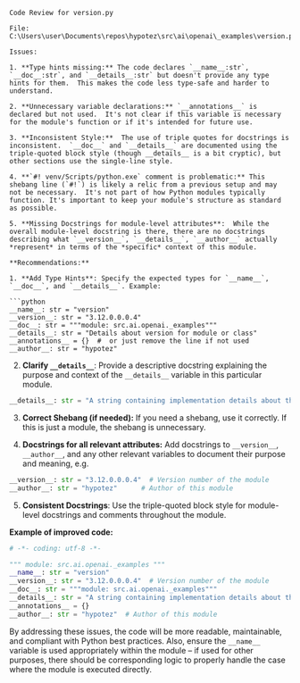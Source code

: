 ```
Code Review for version.py

File: C:\Users\user\Documents\repos\hypotez\src\ai\openai\_examples\version.py

Issues:

1. **Type hints missing:** The code declares `__name__:str`, `__doc__:str`, and `__details__:str` but doesn't provide any type hints for them.  This makes the code less type-safe and harder to understand.

2. **Unnecessary variable declarations:** `__annotations__` is declared but not used.  It's not clear if this variable is necessary for the module's function or if it's intended for future use.

3. **Inconsistent Style:**  The use of triple quotes for docstrings is inconsistent.  `__doc__` and `__details__` are documented using the triple-quoted block style (though __details__ is a bit cryptic), but other sections use the single-line style.

4. **`#! venv/Scripts/python.exe` comment is problematic:** This shebang line (`#!`) is likely a relic from a previous setup and may not be necessary.  It's not part of how Python modules typically function. It's important to keep your module's structure as standard as possible.

5. **Missing Docstrings for module-level attributes**:  While the overall module-level docstring is there, there are no docstrings describing what `__version__`, `__details__`, `__author__` actually *represent* in terms of the *specific* context of this module.

**Recommendations:**

1. **Add Type Hints**: Specify the expected types for `__name__`, `__doc__`, and `__details__`. Example:

```python
__name__: str = "version"
__version__: str = "3.12.0.0.0.4"
__doc__: str = """module: src.ai.openai._examples"""
__details__: str = "Details about version for module or class"
__annotations__ = {}  #  or just remove the line if not used
__author__: str = "hypotez"
```


2. **Clarify `__details__`**: Provide a descriptive docstring explaining the purpose and context of the `__details__` variable in this particular module.

```python
__details__: str = "A string containing implementation details about the version of this module."
```

3. **Correct Shebang (if needed):**  If you need a shebang, use it correctly. If this is just a module, the shebang is unnecessary.

4. **Docstrings for all relevant attributes:** Add docstrings to `__version__`, `__author__`, and any other relevant variables to document their purpose and meaning, e.g.

```python
__version__: str = "3.12.0.0.0.4"  # Version number of the module
__author__: str = "hypotez"      # Author of this module
```

5. **Consistent Docstrings**:  Use the triple-quoted block style for module-level docstrings and comments throughout the module.

**Example of improved code:**

```python
# -*- coding: utf-8 -*-

""" module: src.ai.openai._examples """
__name__: str = "version"
__version__: str = "3.12.0.0.0.4"  # Version number of the module
__doc__: str = """module: src.ai.openai._examples"""
__details__: str = "A string containing implementation details about the version of this module."
__annotations__ = {}
__author__: str = "hypotez"  # Author of this module

```

By addressing these issues, the code will be more readable, maintainable, and compliant with Python best practices.  Also, ensure the `__name__` variable is used appropriately within the module – if used for other purposes, there should be corresponding logic to properly handle the case where the module is executed directly.
